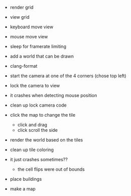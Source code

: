 - render grid
- view grid
- keyboard move view
- mouse move view
- sleep for framerate limiting
- add a world that can be drawn
- clang-format
- start the camera at one of the 4 corners (chose top left)
- lock the camera to view
- it crashes when detecting mouse position
- clean up lock camera code
- click the map to change the tile
  - click and drag
  - click scroll the side
- render the world based on the tiles
- clean up tile coloring
- it just crashes sometimes??
  - the cell flips were out of bounds

- place buildings
- make a map